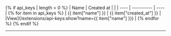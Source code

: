 {% if api_keys | length > 0 %}
| Name | Created at |  |
| ---- | ---------- | ---- |
{% for item in api_keys %}
| {{ item["name"] }} | {{ item["created_at"] }} | [View](/extensions/api-keys:show?name={{ item["name"] }}) |
{% endfor %}
{% endif %}

<hr />
